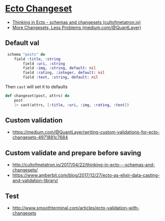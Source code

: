 # [Ecto Changeset](https://hexdocs.pm/ecto/Ecto.Changeset.html)

* [Thinking in Ecto - schemas and changesets (cultofmetatron.io)](http://cultofmetatron.io/2017/04/22/thinking-in-ecto---schemas-and-changesets/)
* [More Changesets, Less Problems (medium.com/@QuantLayer)](https://medium.com/@QuantLayer/more-changesets-less-problems-bec2ca502364)

## Default val

```ex
 schema "posts" do
    field :title, :string
		field :uri, :string
		field :img, :string, default: nil
		field :rating, :integer, default: nil
		field :text, :string, default: nil
```

Then `cast` will set it to defaults

```ex
def changeset(post, attrs) do
    post
    |> cast(attrs, [:title, :uri, :img, :rating, :text])
```

## Custom validation 

* https://medium.com/@QuantLayer/writing-custom-validations-for-ecto-changesets-4971881c7684

## Custom validate and prepare before saving 
* http://cultofmetatron.io/2017/04/22/thinking-in-ecto---schemas-and-changesets/
* https://www.amberbit.com/blog/2017/12/27/ecto-as-elixir-data-casting-and-validation-library/

## Test 
* http://www.smoothterminal.com/articles/ecto-validation-with-changesets
